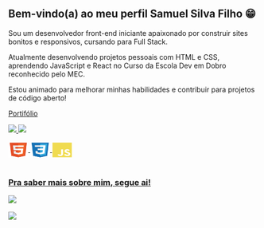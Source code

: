 ## Bem-vindo(a) ao meu perfil Samuel Silva Filho 😁

Sou um desenvolvedor front-end iniciante apaixonado por construir sites bonitos e responsivos, cursando para Full Stack.

Atualmente desenvolvendo projetos pessoais com HTML e CSS, aprendendo JavaScript e React no Curso da Escola Dev em Dobro reconhecido pelo MEC.

Estou animado para melhorar minhas habilidades e contribuir para projetos de código aberto!


 <div>
   <a href="https://github.com/samuelsfilho">
    <a href="https://samuelsfilho.github.io/portifolio/"><p>Portifólio</p>
   <img height="180em" src="https://github-readme-stats.vercel.app/api?username=samuelsfilho&show_icons=true&theme=tokyonight&include_all_commits=true&count_private=true"/>
   <img height="180em" src="https://github-readme-stats.vercel.app/api/top-langs/?username=samuelsfilho&layout=compact&langs_count=6&theme=tokyonight"/>
    
</div>
    
<div style="display: inline_block"><br>
  
  <img align="center" alt="HTML" height="30" width="40" src="https://raw.githubusercontent.com/devicons/devicon/master/icons/html5/html5-original.svg">
  <img align="center" alt="CSS" height="30" width="40" src="https://raw.githubusercontent.com/devicons/devicon/master/icons/css3/css3-original.svg">
  <img align="center" alt="Js" height="30" width="40" src="https://raw.githubusercontent.com/devicons/devicon/master/icons/javascript/javascript-plain.svg">
</div>
 
<br>
 
### Pra saber mais sobre mim, segue ai!
 
<div> 

  <a href="https://www.instagram.com/mukinha_bjj/" target="_blank"><img src="https://img.shields.io/badge/-Instagram-%23E4405F?style=for-the-badge&logo=instagram&logoColor=white" target="_blank"></a>


  <a href="https://www.linkedin.com/in/samuel-silva-7894962bb/" target="_blank"><img src="https://img.shields.io/badge/-LinkedIn-%230077B5?style=for-the-badge&logo=linkedin&logoColor=white" target="_blank"></a>

